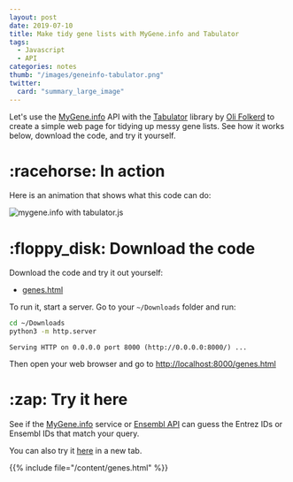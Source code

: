```yaml
---
layout: post
date: 2019-07-10
title: Make tidy gene lists with MyGene.info and Tabulator
tags: 
  - Javascript
  - API
categories: notes
thumb: "/images/geneinfo-tabulator.png"
twitter:
  card: "summary_large_image"
---
```


Let's use the <a target="_blank" href="https://mygene.info">MyGene.info</a> API
with the <a target="_blank" href="http://tabulator.info">Tabulator</a> library
by <a target="_blank" href="https://www.patreon.com/olifolkerd">Oli Folkerd</a>
to create a simple web page for tidying up messy gene lists. See how it works
below, download the code, and try it yourself.

<!--more-->

[Tabulator]: http://tabulator.info/
[Oli Folkerd]: https://www.patreon.com/olifolkerd

[mygene.info]: http://mygene.info/
[typeahead.js]: https://twitter.github.io/typeahead.js/

<h1 class="mt5">:racehorse: In action</h1>

Here is an animation that shows what this code can do:

<img src="/images/geneinfo-tabulator.gif" alt="mygene.info with tabulator.js" style="max-width:550px"/>

<h1 class="mt5">:floppy_disk: Download the code</h1>

Download the code and try it out yourself:

- <a target="_blank" href="/genes.html" download>genes.html</a>

To run it, start a server. Go to your `~/Downloads` folder and run:

```bash
cd ~/Downloads
python3 -m http.server
```
```
Serving HTTP on 0.0.0.0 port 8000 (http://0.0.0.0:8000/) ...
```

Then open your web browser and go to <a target="_blank" href="http://localhost:8000/genes.html">http://localhost:8000/genes.html</a>


<h1 class="mt5">:zap: Try it here</h1>

See if the <a target="_blank" href="https://mygene.info">MyGene.info</a> service or <a target="_blank" href="https://rest.ensembl.org">Ensembl API</a> can guess the Entrez
IDs or Ensembl IDs that match your query.

You can also try it <a target="_blank" href="/genes/">here</a> in a new tab.

{{% include file="/content/genes.html" %}}

